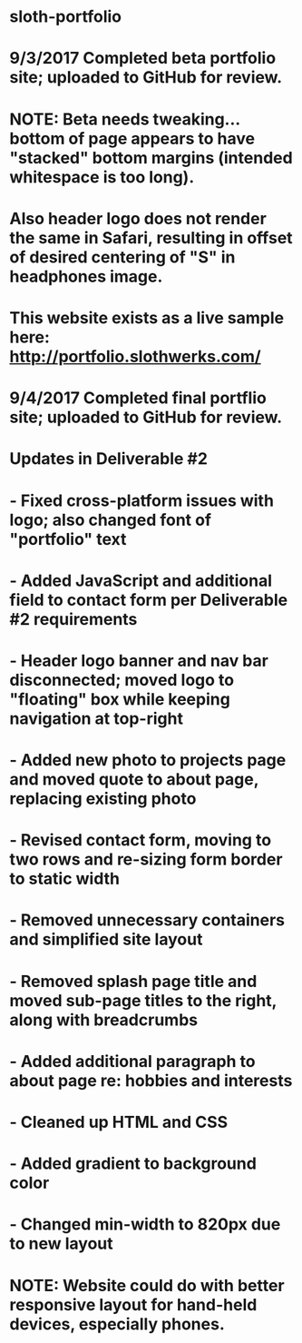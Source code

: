 # sloth-portfolio
#
# 9/3/2017 Completed beta portfolio site; uploaded to GitHub for review.
#
# NOTE:  Beta needs tweaking... bottom of page appears to have "stacked" bottom margins (intended whitespace is too long).     
#        Also header logo does not render the same in Safari, resulting in offset of desired centering of "S" in headphones image.
#
# This website exists as a live sample here:  http://portfolio.slothwerks.com/
#
# 9/4/2017 Completed final portflio site; uploaded to GitHub for review.
#
# Updates in Deliverable #2
# 
# - Fixed cross-platform issues with logo; also changed font of "portfolio" text
# - Added JavaScript and additional field to contact form per Deliverable #2 requirements
# - Header logo banner and nav bar disconnected; moved logo to "floating" box while keeping navigation at top-right
# - Added new photo to projects page and moved quote to about page, replacing existing photo
# - Revised contact form, moving to two rows and re-sizing form border to static width
# - Removed unnecessary containers and simplified site layout
# - Removed splash page title and moved sub-page titles to the right, along with breadcrumbs
# - Added additional paragraph to about page re: hobbies and interests
# - Cleaned up HTML and CSS
# - Added gradient to background color
# - Changed min-width to 820px due to new layout
#
# NOTE:  Website could do with better responsive layout for hand-held devices, especially phones.

 